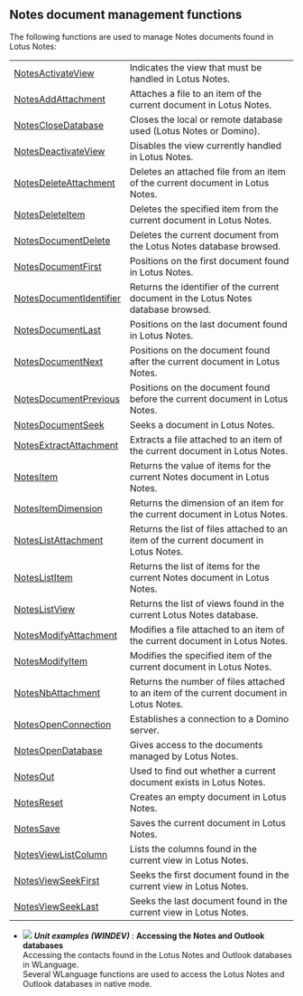 


## Notes document management functions
			



<a name="NOTE1"></a>
<a name="NOTE1_1"></a>
The following functions are used to manage Notes documents found in Lotus Notes:



|   |   |
| --- | --- |
| [NotesActivateView](../WDLang3/1000005118.md) | Indicates the view that must be handled in Lotus Notes. |
| [NotesAddAttachment](../WDLang3/1000005119.md) | Attaches a file to an item of the current document in Lotus Notes. |
| [NotesCloseDatabase](../WDLang3/1000005111.md) | Closes the local or remote database used (Lotus Notes or Domino). |
| [NotesDeactivateView](../WDLang3/1000005120.md) | Disables the view currently handled in Lotus Notes. |
| [NotesDeleteAttachment](../WDLang3/1000005126.md) | Deletes an attached file from an item of the current document in Lotus Notes. |
| [NotesDeleteItem](../WDLang3/1000005116.md) | Deletes the specified item from the current document in Lotus Notes. |
| [NotesDocumentDelete](../WDLang3/1000017085.md) | Deletes the current document from the Lotus Notes database browsed. |
| [NotesDocumentFirst](../WDLang3/1000005107.md) | Positions on the first document found in Lotus Notes. |
| [NotesDocumentIdentifier](../WDLang3/1000017084.md) | Returns the identifier of the current document in the Lotus Notes database browsed. |
| [NotesDocumentLast](../WDLang3/1000005105.md) | Positions on the last document found in Lotus Notes. |
| [NotesDocumentNext](../WDLang3/1000005108.md) | Positions on the document found after the current document in Lotus Notes. |
| [NotesDocumentPrevious](../WDLang3/1000005106.md) | Positions on the document found before the current document in Lotus Notes. |
| [NotesDocumentSeek](../WDLang3/1000005104.md) | Seeks a document in Lotus Notes. |
| [NotesExtractAttachment](../WDLang3/1000005121.md) | Extracts a file attached to an item of the current document in Lotus Notes. |
| [NotesItem](../WDLang3/1000005114.md) | Returns the value of items for the current Notes document in Lotus Notes. |
| [NotesItemDimension](../WDLang3/1000005103.md) | Returns the dimension of an item for the current document in Lotus Notes. |
| [NotesListAttachment](../WDLang3/1000005122.md) | Returns the list of files attached to an item of the current document in Lotus Notes. |
| [NotesListItem](../WDLang3/1000005112.md) | Returns the list of items for the current Notes document in Lotus Notes. |
| [NotesListView](../WDLang3/1000005123.md) | Returns the list of views found in the current Lotus Notes database. |
| [NotesModifyAttachment](../WDLang3/1000005124.md) | Modifies a file attached to an item of the current document in Lotus Notes. |
| [NotesModifyItem](../WDLang3/1000005113.md) | Modifies the specified item of the current document in Lotus Notes. |
| [NotesNbAttachment](../WDLang3/1000005125.md) | Returns the number of files attached to an item of the current document in Lotus Notes. |
| [NotesOpenConnection](../WDLang3/1000005102.md) | Establishes a connection to a Domino server. |
| [NotesOpenDatabase](../WDLang3/1000005101.md) | Gives access to the documents managed by Lotus Notes. |
| [NotesOut](../WDLang3/1000005109.md) | Used to find out whether a current document exists in Lotus Notes. |
| [NotesReset](../WDLang3/1000005115.md) | Creates an empty document in Lotus Notes. |
| [NotesSave](../WDLang3/1000005110.md) | Saves the current document in Lotus Notes. |
| [NotesViewListColumn](../WDLang3/1000005129.md) | Lists the columns found in the current view in Lotus Notes. |
| [NotesViewSeekFirst](../WDLang3/1000005128.md) | Seeks the first document found in the current view in Lotus Notes. |
| [NotesViewSeekLast](../WDLang3/1000005127.md) | Seeks the last document found in the current view in Lotus Notes. |






- ![](https://doc.pcsoft.fr/en-US/images/image.awp?langid=3&name=AccessingtheNotesandOutlookdatabases.gif) ***Unit examples (WINDEV)*** : **Accessing the Notes and Outlook databases** <br>Accessing the contacts found in the Lotus Notes and Outlook databases in WLanguage.<br>Several WLanguage functions are used to access the Lotus Notes and Outlook databases in native mode.


